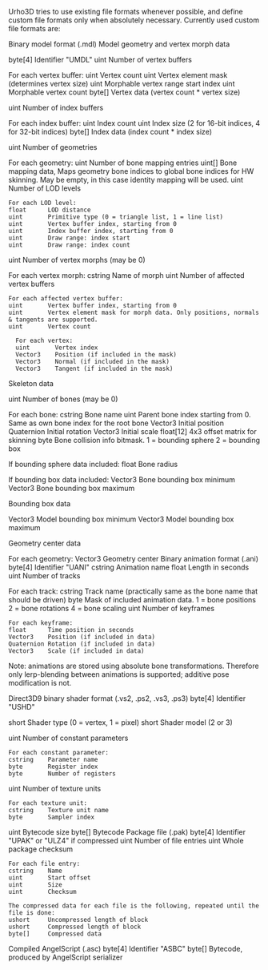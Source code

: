 Urho3D tries to use existing file formats whenever possible, and define custom file formats only when absolutely necessary. Currently used custom file formats are:

Binary model format (.mdl)
Model geometry and vertex morph data

byte[4]    Identifier "UMDL"
uint       Number of vertex buffers

  For each vertex buffer:
  uint       Vertex count
  uint       Vertex element mask (determines vertex size)
  uint       Morphable vertex range start index
  uint       Morphable vertex count
  byte[]     Vertex data (vertex count * vertex size)

uint    Number of index buffers

  For each index buffer:
  uint       Index count
  uint       Index size (2 for 16-bit indices, 4 for 32-bit indices)
  byte[]     Index data (index count * index size)

uint    Number of geometries

  For each geometry:
  uint       Number of bone mapping entries
  uint[]     Bone mapping data, Maps geometry bone indices to global bone indices for HW skinning.
             May be empty, in this case identity mapping will be used.
  uint       Number of LOD levels

    For each LOD level:
    float      LOD distance
    uint       Primitive type (0 = triangle list, 1 = line list)
    uint       Vertex buffer index, starting from 0
    uint       Index buffer index, starting from 0
    uint       Draw range: index start
    uint       Draw range: index count

uint    Number of vertex morphs (may be 0)

  For each vertex morph:
  cstring    Name of morph
  uint       Number of affected vertex buffers

    For each affected vertex buffer:
    uint       Vertex buffer index, starting from 0
    uint       Vertex element mask for morph data. Only positions, normals & tangents are supported.
    uint       Vertex count

      For each vertex:
      uint       Vertex index
      Vector3    Position (if included in the mask)
      Vector3    Normal (if included in the mask)
      Vector3    Tangent (if included in the mask)

Skeleton data

uint       Number of bones (may be 0)

  For each bone:
  cstring    Bone name
  uint       Parent bone index starting from 0. Same as own bone index for the root bone
  Vector3    Initial position
  Quaternion Initial rotation
  Vector3    Initial scale
  float[12]  4x3 offset matrix for skinning
  byte       Bone collision info bitmask. 1 = bounding sphere 2 = bounding box

  If bounding sphere data included:
  float      Bone radius

  If bounding box data included:
  Vector3    Bone bounding box minimum
  Vector3    Bone bounding box maximum

Bounding box data

Vector3    Model bounding box minimum
Vector3    Model bounding box maximum

Geometry center data

  For each geometry:
  Vector3    Geometry center
Binary animation format (.ani)
byte[4]    Identifier "UANI"
cstring    Animation name
float      Length in seconds
uint       Number of tracks

  For each track:
  cstring    Track name (practically same as the bone name that should be driven)
  byte       Mask of included animation data. 1 = bone positions 2 = bone rotations 4 = bone scaling
  uint       Number of keyframes

    For each keyframe:
    float      Time position in seconds
    Vector3    Position (if included in data)
    Quaternion Rotation (if included in data)
    Vector3    Scale (if included in data)
Note: animations are stored using absolute bone transformations. Therefore only lerp-blending between animations is supported; additive pose modification is not.

Direct3D9 binary shader format (.vs2, .ps2, .vs3, .ps3)
byte[4]    Identifier "USHD"

short      Shader type (0 = vertex, 1 = pixel)
short      Shader model (2 or 3)

uint       Number of constant parameters

    For each constant parameter:
    cstring    Parameter name
    byte       Register index
    byte       Number of registers

uint       Number of texture units

    For each texture unit:
    cstring    Texture unit name
    byte       Sampler index

uint       Bytecode size
byte[]     Bytecode
Package file (.pak)
byte[4]    Identifier "UPAK" or "ULZ4" if compressed
uint       Number of file entries
uint       Whole package checksum

    For each file entry:
    cstring    Name
    uint       Start offset
    uint       Size
    uint       Checksum

    The compressed data for each file is the following, repeated until the file is done:
    ushort     Uncompressed length of block
    ushort     Compressed length of block
    byte[]     Compressed data
Compiled AngelScript (.asc)
byte[4]    Identifier "ASBC"
byte[]     Bytecode, produced by AngelScript serializer